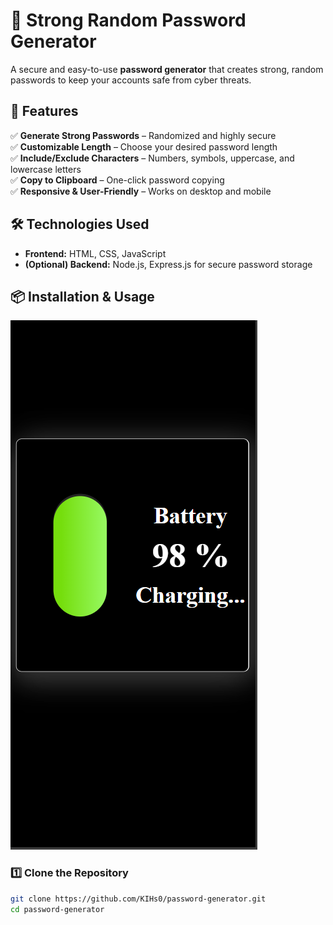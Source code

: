 
# 🔐 Strong Random Password Generator  

A secure and easy-to-use **password generator** that creates strong, random passwords to keep your accounts safe from cyber threats.  

## 🚀 Features  
✅ **Generate Strong Passwords** – Randomized and highly secure  
✅ **Customizable Length** – Choose your desired password length  
✅ **Include/Exclude Characters** – Numbers, symbols, uppercase, and lowercase letters  
✅ **Copy to Clipboard** – One-click password copying  
✅ **Responsive & User-Friendly** – Works on desktop and mobile  

## 🛠 Technologies Used  
- **Frontend:** HTML, CSS, JavaScript  
- **(Optional) Backend:** Node.js, Express.js for secure password storage  

## 📦 Installation & Usage  
![](image.png)



### 1️⃣ Clone the Repository  
```sh
git clone https://github.com/KIHs0/password-generator.git
cd password-generator



